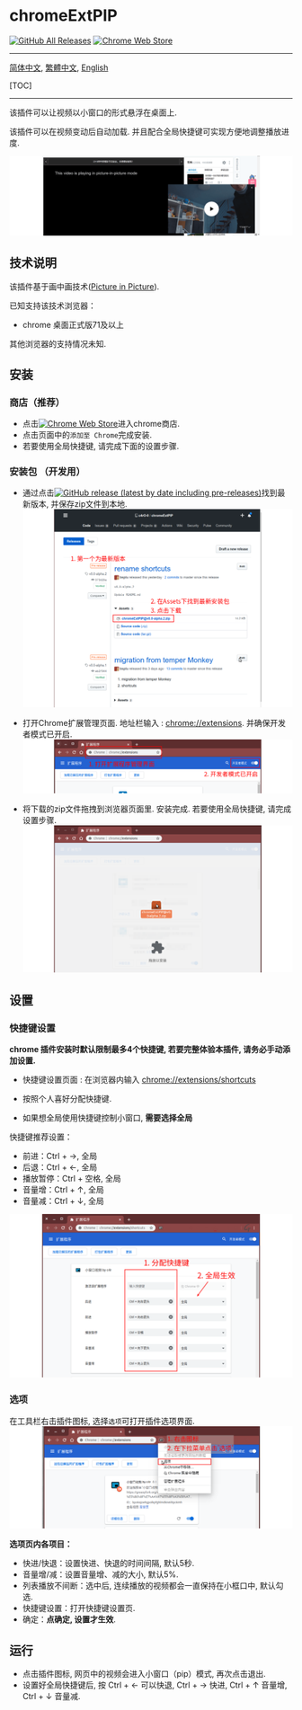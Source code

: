 # chromeExtPIP

[![GitHub All Releases](https://img.shields.io/github/downloads/c4rO-0/chromeExtPIP/total?label=Git%20Downloads&style=flat-square)](https://github.com/c4rO-0/chromeExtPIP#%E5%AE%89%E8%A3%85) [![Chrome Web Store](https://img.shields.io/chrome-web-store/users/banggcaohiaanmdkalekjcffjonamlkj?label=Chrome%20Users&style=flat-square)](https://github.com/c4rO-0/chromeExtPIP#%E5%AE%89%E8%A3%85)

---

[简体中文](./README.md), [繁體中文](./README.zh-tw.md), [English](./README.en.md)

[TOC]

---

该插件可以让视频以小窗口的形式悬浮在桌面上.

该插件可以在视频变动后自动加载. 并且配合全局快捷键可实现方便地调整播放进度.

![](./readme/view.png)

## 技术说明

该插件基于画中画技术([Picture in Picture](https://w3c.github.io/picture-in-picture/)).  

已知支持该技术浏览器：

- chrome 桌面正式版71及以上

其他浏览器的支持情况未知.

## 安装

### 商店（推荐）

- 点击[![Chrome Web Store](https://img.shields.io/chrome-web-store/v/banggcaohiaanmdkalekjcffjonamlkj?style=flat-square)](https://chrome.google.com/webstore/detail/%E5%B0%8F%E7%AA%97%E5%8F%A3%E8%A7%86%E9%A2%91-by-c4r/banggcaohiaanmdkalekjcffjonamlkj)进入chrome商店.
- 点击页面中的`添加至 Chrome`完成安装.
- 若要使用全局快捷键, 请完成下面的设置步骤.


### 安装包 （开发用）

- 通过点击[![GitHub release (latest by date including pre-releases)](https://img.shields.io/github/v/release/c4rO-0/chromeExtPIP?include_prereleases&style=flat-square)](https://github.com/c4rO-0/chromeExtPIP/releases/latest)找到最新版本, 并保存zip文件到本地.
![](./readme/ins_step1.png)

- 打开Chrome扩展管理页面. 地址栏输入 : [chrome://extensions](chrome://extensions). 并确保开发者模式已开启.
![](./readme/ins_step2.png)

- 将下载的zip文件拖拽到浏览器页面里. 安装完成. 若要使用全局快捷键, 请完成设置步骤.
![](./readme/ins_step3.png)


## 设置

### 快捷键设置

**chrome 插件安装时默认限制最多4个快捷键, 若要完整体验本插件, 请务必手动添加设置.**

- 快捷键设置页面 : 在浏览器内输入 [chrome://extensions/shortcuts](chrome://extensions/shortcuts) 

- 按照个人喜好分配快捷键. 

- 如果想全局使用快捷键控制小窗口, **需要选择全局**

快捷键推荐设置：
* 前进：Ctrl + →, 全局
* 后退：Ctrl + ←, 全局
* 播放暂停：Ctrl + 空格, 全局
* 音量增：Ctrl + ↑, 全局
* 音量减：Ctrl + ↓, 全局

![](./readme/set_step1.png)

### 选项
在工具栏右击插件图标, 选择`选项`可打开插件选项界面.
![](./readme/set_step2.png)

**选项页内各项目：**

* 快进/快退：设置快进、快退的时间间隔, 默认5秒.  
* 音量增/减：设置音量增、减的大小, 默认5%.  
* 列表播放不间断：选中后, 连续播放的视频都会一直保持在小框口中, 默认勾选.  
* 快捷键设置：打开快捷键设置页.  
* 确定：**点确定, 设置才生效**.  

## 运行
* 点击插件图标, 网页中的视频会进入小窗口（pip）模式, 再次点击退出.  
* 设置好全局快捷键后, 按 Ctrl + ← 可以快退, Ctrl + → 快进, Ctrl + ↑ 音量增, Ctrl + ↓ 音量减.  
